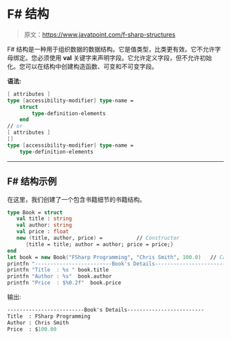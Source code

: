 # F# 结构

> 原文：<https://www.javatpoint.com/f-sharp-structures>

F# 结构是一种用于组织数据的数据结构。它是值类型，比类更有效。它不允许字母绑定。您必须使用 **val** 关键字来声明字段。它允许定义字段，但不允许初始化。您可以在结构中创建构造函数、可变和不可变字段。

**语法:**

```fsharp
[ attributes ]
type [accessibility-modifier] type-name =
    struct
        type-definition-elements
    end
// or
[ attributes ]
[]
type [accessibility-modifier] type-name =
    type-definition-elements 
```

* * *

## F# 结构示例

在这里，我们创建了一个包含书籍细节的书籍结构。

```fsharp
type Book = struct
   val title : string
   val author: string
   val price : float
   new (title, author, price) =           // Constructor
      {title = title; author = author; price = price;}
end
let book = new Book("FSharp Programming", "Chris Smith", 100.0)   // Calling custructor
printfn "-------------------------Book's Details-------------------------"
printfn "Title  : %s " book.title
printfn "Author : %s"  book.author
printfn "Price  : $%0.2f"  book.price   

```

输出:

```fsharp
-------------------------Book's Details-------------------------
Title  : FSharp Programming
Author : Chris Smith
Price  : $100.00

```
